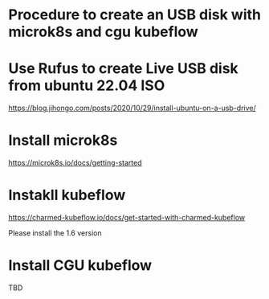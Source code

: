 # Procedure to create an USB disk with microk8s and cgu kubeflow

# Use Rufus to create Live USB disk from ubuntu 22.04 ISO
https://blog.jihongo.com/posts/2020/10/29/install-ubuntu-on-a-usb-drive/

# Install microk8s
https://microk8s.io/docs/getting-started

# Instakll kubeflow
https://charmed-kubeflow.io/docs/get-started-with-charmed-kubeflow

Please install the 1.6 version


# Install CGU kubeflow

TBD
